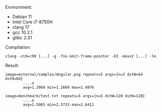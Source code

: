 Environment:

 - Debian 11
 - Intel Core i7-8750H
 - clang 17
 - gcc 10.2.1
 - glibc 2.31

Compilation:

`clang -std=c99 [...] -g -fno-omit-frame-pointer -O3 -mavx2 [...] -lm`

Result:

```
image=external/samples/Angular.png repeats=5 args={n=3 dstW=64 dstH=64}
        ....o
        avg=1.3969 min=1.2609 max=1.4976

image=benchmark/test.txt repeats=5 args={n=5 dstW=120 dstH=120}
        ....o
        avg=2.5965 min=2.5733 max=2.6412
```
